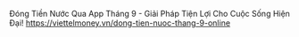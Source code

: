 Đóng Tiền Nước Qua App Tháng 9 - Giải Pháp Tiện Lợi Cho Cuộc Sống Hiện Đại!
https://viettelmoney.vn/dong-tien-nuoc-thang-9-online
